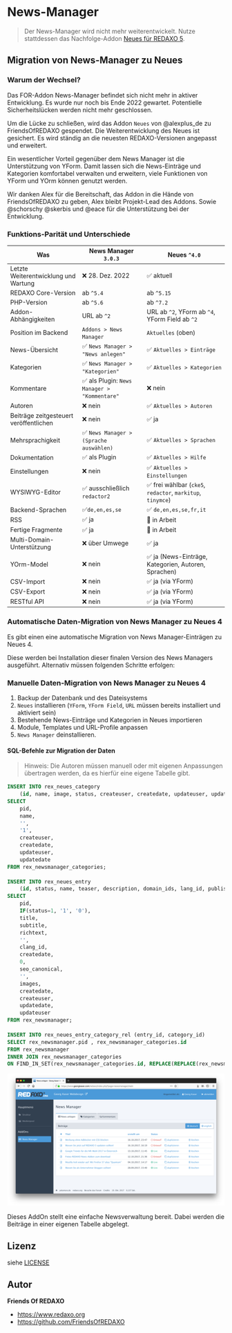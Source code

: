 # News-Manager

> Der News-Manager wird nicht mehr weiterentwickelt. Nutze stattdessen das Nachfolge-Addon [Neues für REDAXO 5](https://github.com/friendsofredaxo/neues/).

## Migration von News-Manager zu Neues

### Warum der Wechsel?

Das FOR-Addon News-Manager befindet sich nicht mehr in aktiver Entwicklung. Es wurde nur noch bis Ende 2022 gewartet. Potentielle Sicherheitslücken werden nicht mehr geschlossen.

Um die Lücke zu schließen, wird das Addon `Neues` von @alexplus_de zu FriendsOfREDAXO gespendet. Die Weiterentwicklung des Neues ist gesichert. Es wird ständig an die neuesten REDAXO-Versionen angepasst und erweitert.

Ein wesentlicher Vorteil gegenüber dem News Manager ist die Unterstützung von YForm. Damit lassen sich die News-Einträge und Kategorien komfortabel verwalten und erweitern, viele Funktionen von YForm und YOrm können genutzt werden.

Wir danken Alex für die Bereitschaft, das Addon in die Hände von FriendsOfREDAXO zu geben, Alex bleibt Projekt-Lead des Addons. Sowie @schorschy @skerbis und @eace für die Unterstützung bei der Entwicklung.

### Funktions-Parität und Unterschiede

| Was                                  | News Manager `3.0.3`                        | Neues `^4.0`                                               |
| ------------------------------------ | ------------------------------------------- | ---------------------------------------------------------- |
| Letzte Weiterentwicklung und Wartung | ❌ 28. Dez. 2022                             | ✅ aktuell                                                |
| REDAXO Core-Version                  | ab `^5.4`                                    | ab `^5.15`                                                   |
| PHP-Version                          | ab `^5.6`                                    | ab `^7.2`                                                    |
| Addon-Abhängigkeiten                 | URL ab `^2`                                  | URL ab `^2`, YForm ab `^4`, YForm Field ab `^2`              |
| Position im Backend                  | `Addons > News Manager`                      | `Aktuelles` (oben)                                           |
| News-Übersicht                       | ✅ `News Manager > "News anlegen"`           | ✅ `Aktuelles > Einträge`                                   |
| Kategorien                           | ✅ `News Manager > "Kategorien"`             | ✅ `Aktuelles > Kategorien`                                 |
| Kommentare                           | ✅ als Plugin: `News Manager > "Kommentare"` | ❌ nein                                                     |
| Autoren                              | ❌ nein                                      | ✅ `Aktuelles > Autoren`                                    |
| Beiträge zeitgesteuert veröffentlichen | ❌ nein                                      | ✅ ja                                                     |
| Mehrsprachigkeit                     | ✅ `News Manager > (Sprache auswählen)`      | ✅ `Aktuelles > Sprachen`                                   |
| Dokumentation                        | ✅ als Plugin                                | ✅ `Aktuelles > Hilfe`                                      |
| Einstellungen                        | ❌ nein                                      | ✅ `Aktuelles > Einstellungen`                              |
| WYSIWYG-Editor                       | ✅ ausschließlich `redactor2`                | ✅ frei wählbar (`cke5`, `redactor`, `markitup`, `tinymce`) |
| Backend-Sprachen                     | ✅`de,en,es,se`                              | ✅ `de,en,es,se,fr,it`                                      |
| RSS                                  | ✅ ja                                        | 🚧 in Arbeit                                               |
| Fertige Fragmente                    | ✅ ja                                        | 🚧 in Arbeit                                               |
| Multi-Domain-Unterstützung           | ❌ über Umwege                               | ✅ ja                                                       |
| YOrm-Model                           | ❌ nein                                      | ✅ ja (News-Einträge, Kategorien, Autoren, Sprachen)        |
| CSV-Import                           | ❌ nein                                      | ✅ ja (via YForm)                                           |
| CSV-Export                           | ❌ nein                                      | ✅ ja (via YForm)                                           |
| RESTful API                          | ❌ nein                                      | ✅ ja (via YForm)                                           |

### Automatische Daten-Migration von News Manager zu Neues 4

Es gibt einen eine automatische Migration von News Manager-Einträgen zu Neues 4.

Diese werden bei Installation dieser finalen Version des News Managers ausgeführt. Alternativ müssen folgenden Schritte erfolgen:

### Manuelle Daten-Migration von News Manager zu Neues 4

1. Backup der Datenbank und des Dateisystems
2. `Neues` installieren (`YForm`, `YForm Field`, `URL` müssen bereits installiert und aktiviert sein)
3. Bestehende News-Einträge und Kategorien in Neues importieren
4. Module, Templates und URL-Profile anpassen
5. `News Manager` deinstallieren.

#### SQL-Befehle zur Migration der Daten

> Hinweis: Die Autoren müssen manuell oder mit eigenen Anpassungen übertragen werden, da es hierfür eine eigene Tabelle gibt.

```SQL
INSERT INTO rex_neues_category
    (id, name, image, status, createuser, createdate, updateuser, updatedate)
SELECT 
    pid,
    name,
    '',
    '1', 
    createuser,
    createdate,
    updateuser,
    updatedate
FROM rex_newsmanager_categories;

INSERT INTO rex_neues_entry
    (id, status, name, teaser, description, domain_ids, lang_id, publishdate, author_id, url, image, images, createdate, createuser, updatedate, updateuser)
SELECT 
    pid,
    IF(status=1, '1', '0'),
    title,
    subtitle,
    richtext,
    '',
    clang_id,
    createdate,
    0,
    seo_canonical,
    '',
    images,
    createdate,
    createuser,
    updatedate,
    updateuser
FROM rex_newsmanager;

INSERT INTO rex_neues_entry_category_rel (entry_id, category_id)
SELECT rex_newsmanager.pid , rex_newsmanager_categories.id
FROM rex_newsmanager
INNER JOIN rex_newsmanager_categories
ON FIND_IN_SET(rex_newsmanager_categories.id, REPLACE(REPLACE(rex_newsmanager.newsmanager_category_id, '|', ','), ' ', '')) > 0;
```

![Screenshot](https://raw.githubusercontent.com/FriendsOfREDAXO/newsmanager/assets/screenshot.png)

Dieses AddOn stellt eine einfache Newsverwaltung bereit. Dabei werden die Beiträge in einer eigenen Tabelle abgelegt.

## Lizenz

siehe [LICENSE](https://github.com/FriendsOfREDAXO/newsmanager/blob/master/LICENSE)

## Autor

**Friends Of REDAXO**

* <https://www.redaxo.org>
* <https://github.com/FriendsOfREDAXO>
